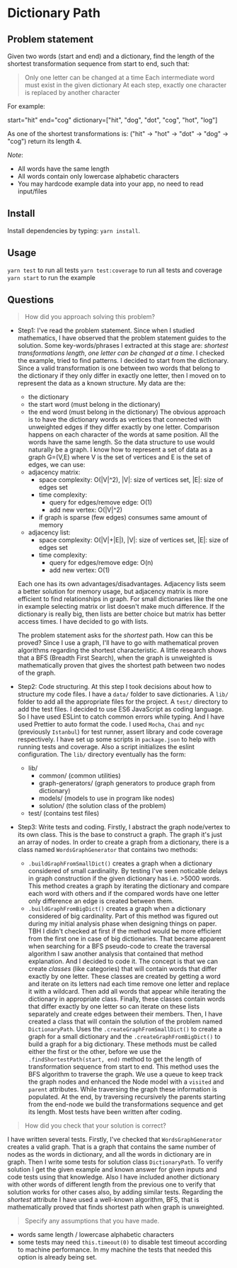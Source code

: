 # Dictionary Path

## Problem statement

Given two words (start and end) and a dictionary, find the length of the
shortest transformation sequence from start to end, such that:

> Only one letter can be changed at a time
> Each intermediate word must exist in the given dictionary
> At each step, exactly one character is replaced by another character

For example:

start="hit"
end="cog"
dictionary=["hit", "dog", "dot", "cog", "hot", "log"]

As one of the shortest transformations is:
("hit" -> "hot" -> "dot" -> "dog" -> "cog")
return its length 4.

_Note_:

* All words have the same length
* All words contain only lowercase alphabetic characters
* You may hardcode example data into your app, no need to read input/files

## Install

Install dependencies by typing: `yarn install`.

## Usage

`yarn test` to run all tests
`yarn test:coverage` to run all tests and coverage
`yarn start` to run the example

## Questions

> How did you approach solving this problem?

* Step1: I've read the problem statement. Since when I studied mathematics, I have observed that the problem statement
  guides to the solution. Some key-words/phrases I extracted at this stage are: _shortest transformations length_,
  _one letter can be changed at a time_. I checked the example, tried to find patterns. I decided to start from the
  dictionary. Since a valid transformation is one between two words that belong to the dictionary if they only differ in
  exactly one letter, then I moved on to represent the data as a known structure. My data are the:

  * the dictionary
  * the start word (must belong in the dictionary)
  * the end word (must belong in the dictionary)
    The obvious approach is to have the dictionary words as vertices that connected with unweighted edges if they differ
    exactly by one letter. Comparison happens on each character of the words at same position. All the words have the same
    length. So the data structure to use would naturally be a graph. I know how to represent a set of data as a graph G=(V,E) where V is the set of vertices and E is the set of edges, we can use:
  * adjacency matrix:
    * space complexity: O(|V|^2), |V|: size of vertices set, |E|: size of edges set
    * time complexity:
      * query for edges/remove edge: O(1)
      * add new vertex: O(|V|^2)
    * if graph is sparse (few edges) consumes same amount of memory
  * adjacency list:
    * space complexity: O(|V|+|E|), |V|: size of vertices set, |E|: size of edges set
    * time complexity:
      * query for edges/remove edge: O(n)
      * add new vertex: O(1)

  Each one has its own advantages/disadvantages. Adjacency lists seem a better solution for memory usage, but adjacency
  matrix is more efficient to find relationships in graph. For small dictionaries like the one in example selecting matrix
  or list doesn't make much difference. If the dictionary is really big, then lists are better choice but matrix has
  better access times. I have decided to go with lists.

  The problem statement asks for the _shortest_ path. How can this be proved? Since I use a graph, I'll have to go with
  mathematical proven algorithms regarding the shortest characteristic. A little research shows that a BFS (Breadth First
  Search), when the graph is unweighted is mathematically proven that gives the shortest path between two nodes of the
  graph.

* Step2: Code structuring. At this step I took decisions about how to structure my code files. I have a `data/` folder to
  save dictionaries. A `lib/` folder to add all the appropriate files for the project. A `test/` directory to add the test
  files. I decided to use ES6 JavaScript as coding language. So I have used ESLint to catch common errors while typing. And
  I have used Prettier to auto format the code. I used `Mocha`, `Chai` and `nyc` (previously `Istanbul`) for test runner,
  assert library and code coverage respectively. I have set up some scripts in `package.json` to help with running tests and coverage. Also a script initializes the eslint configuration. The `lib/` directory eventually has the form:

  * lib/
    * common/ (common utilities)
    * graph-generators/ (graph generators to produce graph from dictionary)
    * models/ (models to use in program like nodes)
    * solution/ (the solution class of the problem)
  * test/ (contains test files)

* Step3: Write tests and coding. Firstly, I abstract the graph node/vertex to its own class. This is the base to construct
  a graph. The graph it's just an array of nodes. In order to create a graph from a dictionary, there is a class named
  `WordsGraphGenerator` that contains two methods:
  * `.buildGraphFromSmallDict()` creates a graph when a dictionary considered of small cardinality. By testing I've seen
    noticable delays in graph construction if the given dictionary has i.e. >5000 words. This method creates a graph by
    iterating the dictionary and compare each word with others and if the compared words have one letter only difference
    an edge is created between them.
  * `.buildGraphFromBigDict()` creates a graph when a dictionary considered of big cardinality. Part of this method was
    figured out during my initial analysis phase when designing things on paper. TBH I didn't checked at first if the
    method would be more efficient from the first one in case of big dictionaries. That became apparent when searching
    for a BFS pseudo-code to create the traversal algorithm I saw another analysis that contained that method explanation.
    And I decided to code it. The concept is that we can create _classes_ (like categories) that will contain words that
    differ exactly by one letter. These classes are created by getting a word and iterate on its letters nad each time
    remove one letter and replace it with a wildcard. Then add all words that appear while iterating the dictionary in
    appropriate class. Finally, these classes contain words that differ exactly by one letter so can iterate on these
    lists separately and create edges between their members.
    Then, I have created a class that will contain the solution of the problem named `DictionaryPath`. Uses
    the `.createGraphFromSmallDict()` to create a graph for a small dictionary and the `.createGraphFromBigDict()` to build
    a graph for a big dictionary. These methods must be called either the first or the other, before we use the
    `.findShortestPath(start, end)` method to get the length of transformation sequence from start to end. This method uses
    the BFS algorithm to traverse the graph. We use a queue to keep track the graph nodes and enhanced the Node model with
    a `visited` and `parent` attributes. While traversing the graph these information is populated. At the end, by traversing recursively the parents starting from the end-node we build the transformations sequence and get its
    length. Most tests have been written after coding.

> How did you check that your solution is correct?

I have written several tests. Firstly, I've checked that `WordsGraphGenerator` creates a valid graph. That is a graph that
contains the same number of nodes as the words in dictionary, and all the words in dictionary are in graph. Then I write
some tests for solution class `DictionaryPath`. To verify solution I get the given example and known answer for given
inputs and code tests using that knowledge. Also I have included another dictionary with other words of different length
from the previous one to verify that solution works for other cases also, by adding similar tests. Regarding the _shortest_
attribute I have used a well-known algorithm, BFS, that is mathematically proved that finds shortest path when graph is
unweighted.

> Specify any assumptions that you have made.

* words same length / lowercase alphabetic characters
* some tests may need `this.timeout(0)` to disable test timeout according to machine performance. In my machine the tests
  that needed this option is already being set.
